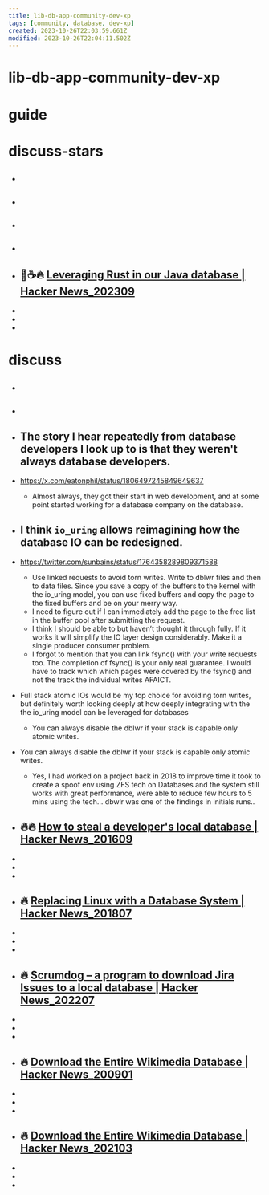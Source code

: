 ```yaml
---
title: lib-db-app-community-dev-xp
tags: [community, database, dev-xp]
created: 2023-10-26T22:03:59.661Z
modified: 2023-10-26T22:04:11.502Z
---
```


# lib-db-app-community-dev-xp

# guide

# discuss-stars
- ## 

- ## 

- ## 

- ## 

- ## 🦀☕️🔥 [Leveraging Rust in our Java database | Hacker News_202309](https://news.ycombinator.com/item?id=37557880)
- 
- 
- 

# discuss
- ## 

- ## 

- ## The story I hear repeatedly from database developers I look up to is that they weren't always database developers. 
- https://x.com/eatonphil/status/1806497245849649637
  - Almost always, they got their start in web development, and at some point started working for a database company on the database.

- ## I think `io_uring` allows reimagining how the database IO can be redesigned.
- https://twitter.com/sunbains/status/1764358289809371588
  - Use linked requests to avoid torn writes. Write to dblwr files and then to data files. Since you save a copy of the buffers to the kernel with the io_uring model, you can use fixed buffers and copy the page to the fixed buffers and be on your merry way.
  - I need to figure out if I can immediately add the page to the free list in the buffer pool after submitting the request. 
  - I think I should be able to but haven’t thought it through fully. If it works it will simplify the IO layer design considerably. Make it a single producer consumer problem.
  - I forgot to mention that you can link fsync() with your write requests too. The completion of fsync() is your only real guarantee. I would have to track which which pages were covered by the fsync() and not the track the individual writes AFAICT.

- Full stack atomic IOs would be my top choice for avoiding torn writes, but definitely worth looking deeply at how deeply integrating with the the io_uring model can be leveraged for databases
  - You can always disable the dblwr if your stack is capable only atomic writes.
- You can always disable the dblwr if your stack is capable only atomic writes.
  - Yes, I had worked on a project back in 2018 to improve time it took to create a spoof env using ZFS tech on Databases and the system still works with great performance, were able to reduce few hours to 5 mins using the tech… dbwlr was one of the findings in initials runs..

- ## 🔥🔥 [How to steal a developer's local database | Hacker News_201609](https://news.ycombinator.com/item?id=12406310)
- 
- 
- 

- ## 🔥 [Replacing Linux with a Database System | Hacker News_201807](https://news.ycombinator.com/item?id=17634424)
- 
- 
- 

- ## 🔥 [Scrumdog – a program to download Jira Issues to a local database | Hacker News_202207](https://news.ycombinator.com/item?id=32109461)
- 
- 
- 

- ## 🔥 [Download the Entire Wikimedia Database | Hacker News_200901](https://news.ycombinator.com/item?id=26370397)
- 
- 
- 

- ## 🔥 [Download the Entire Wikimedia Database | Hacker News_202103](https://news.ycombinator.com/item?id=26370397)
- 
- 
- 
